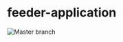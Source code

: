 # feeder-application

![Master branch](https://github.com/feederr/feeder-application/workflows/Master%20branch%20push/badge.svg?branch=master)
